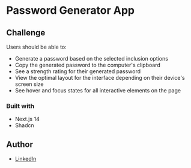 # Password Generator App

## Challenge

Users should be able to:

- Generate a password based on the selected inclusion options
- Copy the generated password to the computer's clipboard
- See a strength rating for their generated password
- View the optimal layout for the interface depending on their device's screen size
- See hover and focus states for all interactive elements on the page

### Built with

- Next.js 14
- Shadcn

## Author

- [LinkedIn](https://www.linkedin.com/in/katlegomabaso/)

